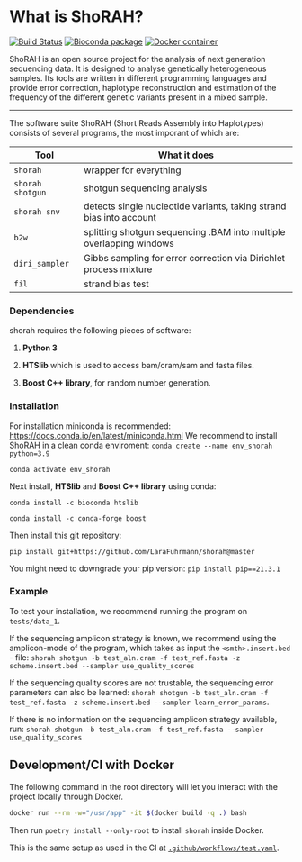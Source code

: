 What is ShoRAH?
===============
[![Build Status](https://travis-ci.org/cbg-ethz/shorah.svg?branch=master)](https://travis-ci.org/cbg-ethz/shorah)
[![Bioconda package](https://img.shields.io/conda/dn/bioconda/shorah.svg?label=Bioconda)](https://bioconda.github.io/recipes/shorah/README.html)
[![Docker container](https://quay.io/repository/biocontainers/shorah/status)](https://quay.io/repository/biocontainers/shorah)


ShoRAH is an open source project for the analysis of next generation sequencing
data. It is designed to analyse genetically heterogeneous samples. Its tools
are written in different programming languages and provide error correction,
haplotype reconstruction and estimation of the frequency of the different
genetic variants present in a mixed sample.

---

The software suite ShoRAH (Short Reads Assembly into Haplotypes) consists of
several programs, the most imporant of which are:

| Tool           | What it does                                                        |
| -------------- | ------------------------------------------------------------------- |
| `shorah`       | wrapper for everything                                              |
|`shorah shotgun`| shotgun sequencing analysis                                         |
| `shorah snv`   | detects single nucleotide variants, taking strand bias into account |
| `b2w`          | splitting shotgun sequencing .BAM into multiple overlapping windows |
| `diri_sampler` | Gibbs sampling for error correction via Dirichlet process mixture   |
| `fil`          | strand bias test                                                    |

### Dependencies
shorah requires the following pieces of software:

1. **Python 3**

2. **HTSlib** which is used to access bam/cram/sam and fasta files.

3. **Boost C++ library**, for random number generation.

### Installation
For installation miniconda is recommended: https://docs.conda.io/en/latest/miniconda.html
We recommend to install ShoRAH in a clean conda enviroment:
`conda create --name env_shorah python=3.9`

`conda activate env_shorah`

Next install, **HTSlib** and **Boost C++ library** using conda:

`conda install -c bioconda htslib`

`conda install -c conda-forge boost`

Then install this git repository:

`pip install git+https://github.com/LaraFuhrmann/shorah@master `

You might need to downgrade your pip version:
`pip install pip==21.3.1`

### Example
To test your installation, we recommend running the program on `tests/data_1`.

If the sequencing amplicon strategy is known, we recommend using the amplicon-mode of the program, which takes as input the `<smth>.insert.bed` - file:
`shorah shotgun -b test_aln.cram -f test_ref.fasta -z scheme.insert.bed --sampler use_quality_scores`

If the sequencing quality scores are not trustable, the sequencing error parameters can also be learned:
`shorah shotgun -b test_aln.cram -f test_ref.fasta -z scheme.insert.bed --sampler learn_error_params`.

If there is no information on the sequencing amplicon strategy available, run:
`shorah shotgun -b test_aln.cram -f test_ref.fasta --sampler use_quality_scores`


## Development/CI with Docker
The following command in the root directory will let you interact with the project locally through Docker.
```bash
docker run --rm -w="/usr/app" -it $(docker build -q .) bash
```
Then run `poetry install --only-root` to install `shorah` inside Docker.

This is the same setup as used in the CI at [`.github/workflows/test.yaml`](.github/workflows/test.yaml).
